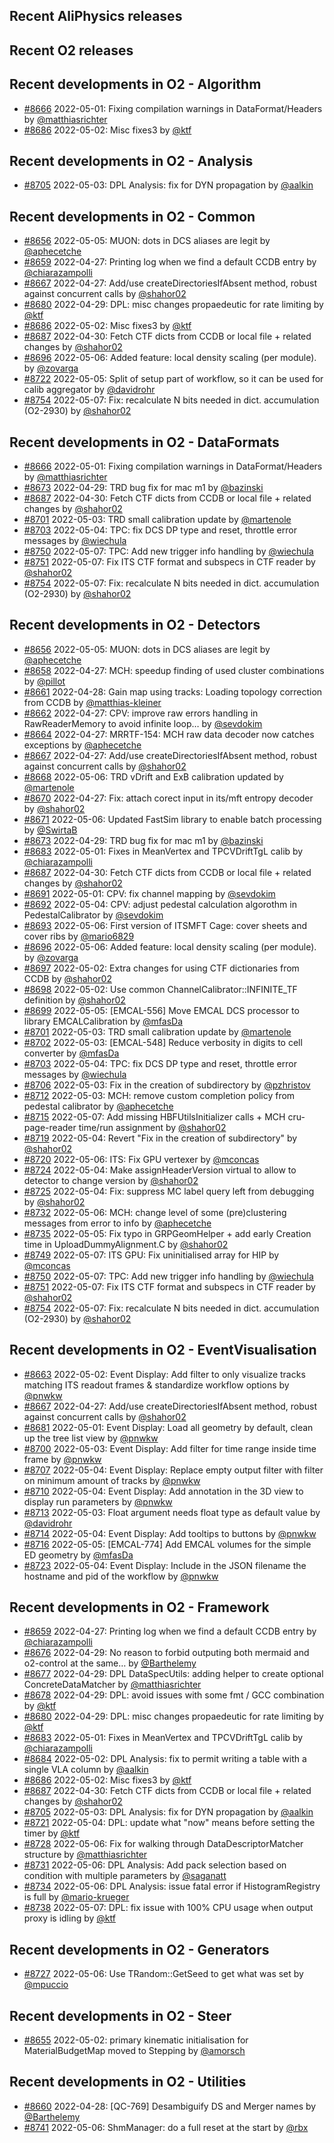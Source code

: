 ## Recent AliPhysics releases
## Recent O2 releases
## Recent developments in O2 - Algorithm
- [\#8666](https://github.com/AliceO2Group/AliceO2/pull/8666) 2022-05-01: Fixing compilation warnings in DataFormat/Headers by [@matthiasrichter](https://github.com/matthiasrichter)
- [\#8686](https://github.com/AliceO2Group/AliceO2/pull/8686) 2022-05-02: Misc fixes3 by [@ktf](https://github.com/ktf)
## Recent developments in O2 - Analysis
- [\#8705](https://github.com/AliceO2Group/AliceO2/pull/8705) 2022-05-03: DPL Analysis: fix for DYN propagation by [@aalkin](https://github.com/aalkin)
## Recent developments in O2 - Common
- [\#8656](https://github.com/AliceO2Group/AliceO2/pull/8656) 2022-05-05: MUON: dots in DCS aliases are legit by [@aphecetche](https://github.com/aphecetche)
- [\#8659](https://github.com/AliceO2Group/AliceO2/pull/8659) 2022-04-27: Printing log when we find a default CCDB entry by [@chiarazampolli](https://github.com/chiarazampolli)
- [\#8667](https://github.com/AliceO2Group/AliceO2/pull/8667) 2022-04-27: Add/use createDirectoriesIfAbsent method, robust against concurrent calls by [@shahor02](https://github.com/shahor02)
- [\#8680](https://github.com/AliceO2Group/AliceO2/pull/8680) 2022-04-29: DPL: misc changes propaedeutic for rate limiting by [@ktf](https://github.com/ktf)
- [\#8686](https://github.com/AliceO2Group/AliceO2/pull/8686) 2022-05-02: Misc fixes3 by [@ktf](https://github.com/ktf)
- [\#8687](https://github.com/AliceO2Group/AliceO2/pull/8687) 2022-04-30: Fetch CTF dicts from CCDB or local file + related changes by [@shahor02](https://github.com/shahor02)
- [\#8696](https://github.com/AliceO2Group/AliceO2/pull/8696) 2022-05-06: Added feature: local density scaling (per module). by [@zovarga](https://github.com/zovarga)
- [\#8722](https://github.com/AliceO2Group/AliceO2/pull/8722) 2022-05-05: Split of setup part of workflow, so it can be used for calib aggregator by [@davidrohr](https://github.com/davidrohr)
- [\#8754](https://github.com/AliceO2Group/AliceO2/pull/8754) 2022-05-07: Fix: recalculate N bits needed in dict. accumulation (O2-2930) by [@shahor02](https://github.com/shahor02)
## Recent developments in O2 - DataFormats
- [\#8666](https://github.com/AliceO2Group/AliceO2/pull/8666) 2022-05-01: Fixing compilation warnings in DataFormat/Headers by [@matthiasrichter](https://github.com/matthiasrichter)
- [\#8673](https://github.com/AliceO2Group/AliceO2/pull/8673) 2022-04-29: TRD bug fix for mac m1 by [@bazinski](https://github.com/bazinski)
- [\#8687](https://github.com/AliceO2Group/AliceO2/pull/8687) 2022-04-30: Fetch CTF dicts from CCDB or local file + related changes by [@shahor02](https://github.com/shahor02)
- [\#8701](https://github.com/AliceO2Group/AliceO2/pull/8701) 2022-05-03: TRD small calibration update by [@martenole](https://github.com/martenole)
- [\#8703](https://github.com/AliceO2Group/AliceO2/pull/8703) 2022-05-04: TPC: fix DCS DP type and reset, throttle error messages by [@wiechula](https://github.com/wiechula)
- [\#8750](https://github.com/AliceO2Group/AliceO2/pull/8750) 2022-05-07: TPC: Add new trigger info handling by [@wiechula](https://github.com/wiechula)
- [\#8751](https://github.com/AliceO2Group/AliceO2/pull/8751) 2022-05-07: Fix ITS CTF format and subspecs in CTF reader by [@shahor02](https://github.com/shahor02)
- [\#8754](https://github.com/AliceO2Group/AliceO2/pull/8754) 2022-05-07: Fix: recalculate N bits needed in dict. accumulation (O2-2930) by [@shahor02](https://github.com/shahor02)
## Recent developments in O2 - Detectors
- [\#8656](https://github.com/AliceO2Group/AliceO2/pull/8656) 2022-05-05: MUON: dots in DCS aliases are legit by [@aphecetche](https://github.com/aphecetche)
- [\#8658](https://github.com/AliceO2Group/AliceO2/pull/8658) 2022-04-27: MCH: speedup finding of used cluster combinations by [@pillot](https://github.com/pillot)
- [\#8661](https://github.com/AliceO2Group/AliceO2/pull/8661) 2022-04-28: Gain map using tracks: Loading topology correction from CCDB by [@matthias-kleiner](https://github.com/matthias-kleiner)
- [\#8662](https://github.com/AliceO2Group/AliceO2/pull/8662) 2022-04-27: CPV: improve raw errors handling in RawReaderMemory to avoid infinite loop… by [@sevdokim](https://github.com/sevdokim)
- [\#8664](https://github.com/AliceO2Group/AliceO2/pull/8664) 2022-04-27: MRRTF-154: MCH raw data decoder now catches exceptions by [@aphecetche](https://github.com/aphecetche)
- [\#8667](https://github.com/AliceO2Group/AliceO2/pull/8667) 2022-04-27: Add/use createDirectoriesIfAbsent method, robust against concurrent calls by [@shahor02](https://github.com/shahor02)
- [\#8668](https://github.com/AliceO2Group/AliceO2/pull/8668) 2022-05-06: TRD vDrift and ExB calibration updated by [@martenole](https://github.com/martenole)
- [\#8670](https://github.com/AliceO2Group/AliceO2/pull/8670) 2022-04-27: Fix: attach corect input in its/mft entropy decoder by [@shahor02](https://github.com/shahor02)
- [\#8671](https://github.com/AliceO2Group/AliceO2/pull/8671) 2022-05-06: Updated FastSim library to enable batch processing by [@SwirtaB](https://github.com/SwirtaB)
- [\#8673](https://github.com/AliceO2Group/AliceO2/pull/8673) 2022-04-29: TRD bug fix for mac m1 by [@bazinski](https://github.com/bazinski)
- [\#8683](https://github.com/AliceO2Group/AliceO2/pull/8683) 2022-05-01: Fixes in MeanVertex and TPCVDriftTgL calib by [@chiarazampolli](https://github.com/chiarazampolli)
- [\#8687](https://github.com/AliceO2Group/AliceO2/pull/8687) 2022-04-30: Fetch CTF dicts from CCDB or local file + related changes by [@shahor02](https://github.com/shahor02)
- [\#8691](https://github.com/AliceO2Group/AliceO2/pull/8691) 2022-05-01: CPV: fix channel mapping by [@sevdokim](https://github.com/sevdokim)
- [\#8692](https://github.com/AliceO2Group/AliceO2/pull/8692) 2022-05-04: CPV: adjust pedestal calculation algorothm in PedestalCalibrator by [@sevdokim](https://github.com/sevdokim)
- [\#8693](https://github.com/AliceO2Group/AliceO2/pull/8693) 2022-05-06: First version of ITSMFT Cage: cover sheets and cover ribs by [@mario6829](https://github.com/mario6829)
- [\#8696](https://github.com/AliceO2Group/AliceO2/pull/8696) 2022-05-06: Added feature: local density scaling (per module). by [@zovarga](https://github.com/zovarga)
- [\#8697](https://github.com/AliceO2Group/AliceO2/pull/8697) 2022-05-02: Extra changes for using CTF dictionaries from CCDB by [@shahor02](https://github.com/shahor02)
- [\#8698](https://github.com/AliceO2Group/AliceO2/pull/8698) 2022-05-02: Use common ChannelCalibrator::INFINITE_TF definition by [@shahor02](https://github.com/shahor02)
- [\#8699](https://github.com/AliceO2Group/AliceO2/pull/8699) 2022-05-05: [EMCAL-556] Move EMCAL DCS processor to library EMCALCalibration by [@mfasDa](https://github.com/mfasDa)
- [\#8701](https://github.com/AliceO2Group/AliceO2/pull/8701) 2022-05-03: TRD small calibration update by [@martenole](https://github.com/martenole)
- [\#8702](https://github.com/AliceO2Group/AliceO2/pull/8702) 2022-05-03: [EMCAL-548] Reduce verbosity in digits to cell converter by [@mfasDa](https://github.com/mfasDa)
- [\#8703](https://github.com/AliceO2Group/AliceO2/pull/8703) 2022-05-04: TPC: fix DCS DP type and reset, throttle error messages by [@wiechula](https://github.com/wiechula)
- [\#8706](https://github.com/AliceO2Group/AliceO2/pull/8706) 2022-05-03: Fix in the creation of subdirectory by [@pzhristov](https://github.com/pzhristov)
- [\#8712](https://github.com/AliceO2Group/AliceO2/pull/8712) 2022-05-03: MCH: remove custom completion policy from pedestal calibrator by [@aphecetche](https://github.com/aphecetche)
- [\#8715](https://github.com/AliceO2Group/AliceO2/pull/8715) 2022-05-07: Add missing HBFUtilsInitializer calls + MCH cru-page-reader time/run assignment by [@shahor02](https://github.com/shahor02)
- [\#8719](https://github.com/AliceO2Group/AliceO2/pull/8719) 2022-05-04: Revert "Fix in the creation of subdirectory" by [@shahor02](https://github.com/shahor02)
- [\#8720](https://github.com/AliceO2Group/AliceO2/pull/8720) 2022-05-06: ITS: Fix GPU vertexer by [@mconcas](https://github.com/mconcas)
- [\#8724](https://github.com/AliceO2Group/AliceO2/pull/8724) 2022-05-04: Make assignHeaderVersion virtual to allow to detector to change version by [@shahor02](https://github.com/shahor02)
- [\#8725](https://github.com/AliceO2Group/AliceO2/pull/8725) 2022-05-04: Fix: suppress MC label query left from debugging by [@shahor02](https://github.com/shahor02)
- [\#8732](https://github.com/AliceO2Group/AliceO2/pull/8732) 2022-05-06: MCH: change level of some (pre)clustering messages from error to info by [@aphecetche](https://github.com/aphecetche)
- [\#8735](https://github.com/AliceO2Group/AliceO2/pull/8735) 2022-05-05: Fix typo in GRPGeomHelper + add early Creation time in UploadDummyAlignment.C by [@shahor02](https://github.com/shahor02)
- [\#8749](https://github.com/AliceO2Group/AliceO2/pull/8749) 2022-05-07: ITS GPU: Fix uninitialised array for HIP by [@mconcas](https://github.com/mconcas)
- [\#8750](https://github.com/AliceO2Group/AliceO2/pull/8750) 2022-05-07: TPC: Add new trigger info handling by [@wiechula](https://github.com/wiechula)
- [\#8751](https://github.com/AliceO2Group/AliceO2/pull/8751) 2022-05-07: Fix ITS CTF format and subspecs in CTF reader by [@shahor02](https://github.com/shahor02)
- [\#8754](https://github.com/AliceO2Group/AliceO2/pull/8754) 2022-05-07: Fix: recalculate N bits needed in dict. accumulation (O2-2930) by [@shahor02](https://github.com/shahor02)
## Recent developments in O2 - EventVisualisation
- [\#8663](https://github.com/AliceO2Group/AliceO2/pull/8663) 2022-05-02: Event Display: Add filter to only visualize tracks matching ITS readout frames & standardize workflow options by [@pnwkw](https://github.com/pnwkw)
- [\#8667](https://github.com/AliceO2Group/AliceO2/pull/8667) 2022-04-27: Add/use createDirectoriesIfAbsent method, robust against concurrent calls by [@shahor02](https://github.com/shahor02)
- [\#8681](https://github.com/AliceO2Group/AliceO2/pull/8681) 2022-05-01: Event Display: Load all geometry by default, clean up the tree list view by [@pnwkw](https://github.com/pnwkw)
- [\#8700](https://github.com/AliceO2Group/AliceO2/pull/8700) 2022-05-03: Event Display: Add filter for time range inside time frame by [@pnwkw](https://github.com/pnwkw)
- [\#8707](https://github.com/AliceO2Group/AliceO2/pull/8707) 2022-05-04: Event Display: Replace empty output filter with filter on minimum amount of tracks by [@pnwkw](https://github.com/pnwkw)
- [\#8710](https://github.com/AliceO2Group/AliceO2/pull/8710) 2022-05-04: Event Display: Add annotation in the 3D view to display run parameters by [@pnwkw](https://github.com/pnwkw)
- [\#8713](https://github.com/AliceO2Group/AliceO2/pull/8713) 2022-05-03: Float argument needs float type as default value by [@davidrohr](https://github.com/davidrohr)
- [\#8714](https://github.com/AliceO2Group/AliceO2/pull/8714) 2022-05-04: Event Display: Add tooltips to buttons by [@pnwkw](https://github.com/pnwkw)
- [\#8716](https://github.com/AliceO2Group/AliceO2/pull/8716) 2022-05-05: [EMCAL-774] Add EMCAL volumes for the simple ED geometry by [@mfasDa](https://github.com/mfasDa)
- [\#8723](https://github.com/AliceO2Group/AliceO2/pull/8723) 2022-05-04: Event Display: Include in the JSON filename the hostname and pid of the workflow by [@pnwkw](https://github.com/pnwkw)
## Recent developments in O2 - Framework
- [\#8659](https://github.com/AliceO2Group/AliceO2/pull/8659) 2022-04-27: Printing log when we find a default CCDB entry by [@chiarazampolli](https://github.com/chiarazampolli)
- [\#8676](https://github.com/AliceO2Group/AliceO2/pull/8676) 2022-04-29: No reason to forbid outputing both mermaid and o2-control at the same… by [@Barthelemy](https://github.com/Barthelemy)
- [\#8677](https://github.com/AliceO2Group/AliceO2/pull/8677) 2022-04-29: DPL DataSpecUtils: adding helper to create optional ConcreteDataMatcher by [@matthiasrichter](https://github.com/matthiasrichter)
- [\#8678](https://github.com/AliceO2Group/AliceO2/pull/8678) 2022-04-29: DPL: avoid issues with some fmt / GCC combination by [@ktf](https://github.com/ktf)
- [\#8680](https://github.com/AliceO2Group/AliceO2/pull/8680) 2022-04-29: DPL: misc changes propaedeutic for rate limiting by [@ktf](https://github.com/ktf)
- [\#8683](https://github.com/AliceO2Group/AliceO2/pull/8683) 2022-05-01: Fixes in MeanVertex and TPCVDriftTgL calib by [@chiarazampolli](https://github.com/chiarazampolli)
- [\#8684](https://github.com/AliceO2Group/AliceO2/pull/8684) 2022-05-02: DPL Analysis: fix to permit writing a table with a single VLA column by [@aalkin](https://github.com/aalkin)
- [\#8686](https://github.com/AliceO2Group/AliceO2/pull/8686) 2022-05-02: Misc fixes3 by [@ktf](https://github.com/ktf)
- [\#8687](https://github.com/AliceO2Group/AliceO2/pull/8687) 2022-04-30: Fetch CTF dicts from CCDB or local file + related changes by [@shahor02](https://github.com/shahor02)
- [\#8705](https://github.com/AliceO2Group/AliceO2/pull/8705) 2022-05-03: DPL Analysis: fix for DYN propagation by [@aalkin](https://github.com/aalkin)
- [\#8721](https://github.com/AliceO2Group/AliceO2/pull/8721) 2022-05-04: DPL: update what "now" means before setting the timer by [@ktf](https://github.com/ktf)
- [\#8728](https://github.com/AliceO2Group/AliceO2/pull/8728) 2022-05-06: Fix for walking through DataDescriptorMatcher structure by [@matthiasrichter](https://github.com/matthiasrichter)
- [\#8731](https://github.com/AliceO2Group/AliceO2/pull/8731) 2022-05-06: DPL Analysis: Add pack selection based on condition with multiple parameters by [@saganatt](https://github.com/saganatt)
- [\#8734](https://github.com/AliceO2Group/AliceO2/pull/8734) 2022-05-06: DPL Analysis: issue fatal error if HistogramRegistry is full by [@mario-krueger](https://github.com/mario-krueger)
- [\#8738](https://github.com/AliceO2Group/AliceO2/pull/8738) 2022-05-07: DPL: fix issue with 100% CPU usage when output proxy is idling by [@ktf](https://github.com/ktf)
## Recent developments in O2 - Generators
- [\#8727](https://github.com/AliceO2Group/AliceO2/pull/8727) 2022-05-06: Use TRandom::GetSeed to get what was set by [@mpuccio](https://github.com/mpuccio)
## Recent developments in O2 - Steer
- [\#8655](https://github.com/AliceO2Group/AliceO2/pull/8655) 2022-05-02: primary kinematic initialisation for MaterialBudgetMap moved to Stepping by [@amorsch](https://github.com/amorsch)
## Recent developments in O2 - Utilities
- [\#8660](https://github.com/AliceO2Group/AliceO2/pull/8660) 2022-04-28: [QC-769] Desambiguify DS and Merger names  by [@Barthelemy](https://github.com/Barthelemy)
- [\#8741](https://github.com/AliceO2Group/AliceO2/pull/8741) 2022-05-06: ShmManager: do a full reset at the start by [@rbx](https://github.com/rbx)
